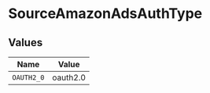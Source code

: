 # SourceAmazonAdsAuthType


## Values

| Name       | Value      |
| ---------- | ---------- |
| `OAUTH2_0` | oauth2.0   |
